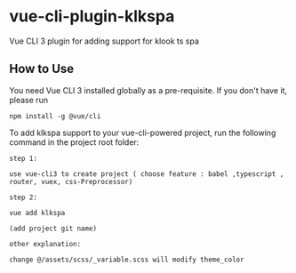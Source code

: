# vue-cli-plugin-klkspa

Vue CLI 3 plugin for adding support for klook ts spa

## How to Use

You need Vue CLI 3 installed globally as a pre-requisite. If you don't have it, please run

```
npm install -g @vue/cli
```

To add klkspa support to your vue-cli-powered project, run the following command in the project root folder:

```
step 1:

use vue-cli3 to create project ( choose feature : babel ,typescript , router, vuex, css-Preprocessor)

step 2:

vue add klkspa

(add project git name)
```

```
other explanation:

change @/assets/scss/_variable.scss will modify theme_color
```